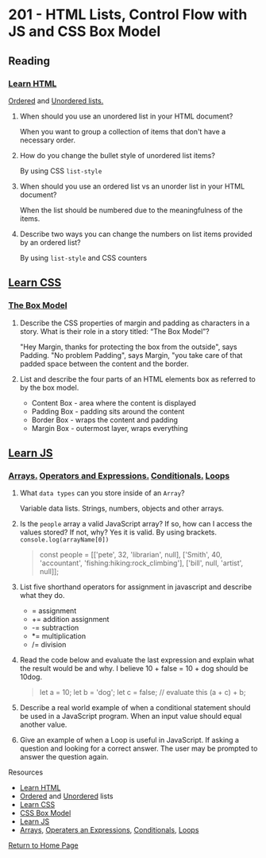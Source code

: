 # 201 - HTML Lists, Control Flow with JS and CSS Box Model

## Reading

### [Learn HTML](https://developer.mozilla.org/en-US/docs/Web/HTML)

[Ordered](https://developer.mozilla.org/en-US/docs/Web/HTML/Element/ol) and [Unordered lists.](https://developer.mozilla.org/en-US/docs/Web/HTML/Element/ul)

1. When should you use an unordered list in your HTML document?

    When you want to group a collection of items that don't have a necessary order.

2. How do you change the bullet style of unordered list items?

    By using CSS `list-style`

3. When should you use an ordered list vs an unorder list in your HTML document?

    When the list should be numbered due to the meaningfulness of the items.

4. Describe two ways you can change the numbers on list items provided by an ordered list?

    By using `list-style` and CSS counters

## [Learn CSS](https://developer.mozilla.org/en-US/docs/Learn/CSS)

### [The Box Model](https://developer.mozilla.org/en-US/docs/Learn/CSS/Building_blocks/The_box_model)

1. Describe the CSS properties of margin and padding as characters in a story. What is their role in a story titled: “The Box Model”?

    "Hey Margin, thanks for protecting the box from the outside", says Padding. "No problem Padding", says Margin, "you take care of that padded space between the content and the border.

2. List and describe the four parts of an HTML elements box as referred to by the box model.

      * Content Box - area where the content is displayed
      * Padding Box - padding sits around the content
      * Border Box - wraps the content and padding
      * Margin Box - outermost layer, wraps everything

## [Learn JS](https://developer.mozilla.org/en-US/docs/Learn/JavaScript)

### [Arrays.](https://developer.mozilla.org/en-US/docs/Learn/JavaScript/First_steps/Arrays) [Operators and Expressions.](https://developer.mozilla.org/en-US/docs/Web/JavaScript/Guide/Expressions_and_Operators) [Conditionals.](https://developer.mozilla.org/en-US/docs/Learn/JavaScript/Building_blocks/conditionals) [Loops](https://developer.mozilla.org/en-US/docs/Learn/JavaScript/Building_blocks/Looping_code)

1. What `data types` can you store inside of an `Array`?

    Variable data lists. Strings, numbers, objects and other arrays.

2. Is the `people` array a valid JavaScript array? If so, how can I access the values stored? If not, why? Yes it is valid. By using brackets. `console.log(arrayName[0])`

    > const people = [['pete', 32, 'librarian', null], ['Smith', 40, 'accountant', 'fishing:hiking:rock_climbing'], ['bill', null, 'artist', null]];

3. List five shorthand operators for assignment in javascript and describe what they do.
    * = assignment
    * += addition assignment
    * -= subtraction
    * *= multiplication
    * /= division

4. Read the code below and evaluate the last expression and explain what the result would be and why. I believe 10 + false = 10 + dog should be 10dog.

    > let a = 10;
 let b = 'dog';
 let c = false;
 // evaluate this
 (a + c) + b;

5. Describe a real world example of when a conditional statement should be used in a JavaScript program. When an input value should equal another value.

6. Give an example of when a Loop is useful in JavaScript. If asking a question and looking for a correct answer. The user may be prompted to answer the question again.

Resources

* [Learn HTML](https://developer.mozilla.org/en-US/docs/Web/HTML)
* [Ordered](https://developer.mozilla.org/en-US/docs/Web/HTML/Element/ol) and [Unordered](https://developer.mozilla.org/en-US/docs/Web/HTML/Element/ul) lists
* [Learn CSS](https://developer.mozilla.org/en-US/docs/Learn/CSS)
* [CSS Box Model](https://developer.mozilla.org/en-US/docs/Learn/CSS/Building_blocks/The_box_model)
* [Learn JS](https://developer.mozilla.org/en-US/docs/Learn/JavaScript)
* [Arrays](https://developer.mozilla.org/en-US/docs/Learn/JavaScript/First_steps/Arrays), [Operaters an Expressions](https://developer.mozilla.org/en-US/docs/Web/JavaScript/Guide/Expressions_and_Operators), [Conditionals](https://developer.mozilla.org/en-US/docs/Learn/JavaScript/Building_blocks/conditionals), [Loops](https://developer.mozilla.org/en-US/docs/Learn/JavaScript/Building_blocks/Looping_code)

[Return to Home Page](../README.md)
